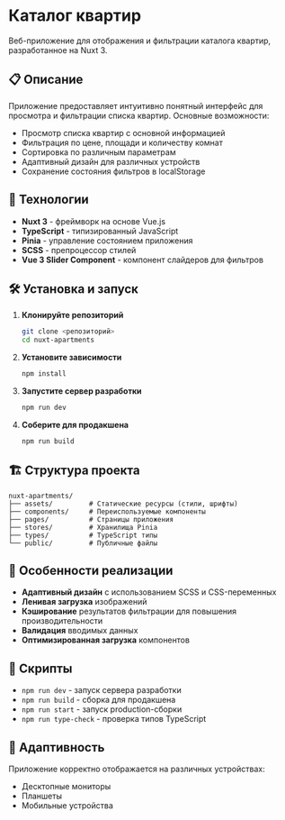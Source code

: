 # Каталог квартир

Веб-приложение для отображения и фильтрации каталога квартир, разработанное на Nuxt 3.

## 📋 Описание

Приложение предоставляет интуитивно понятный интерфейс для просмотра и фильтрации списка квартир. Основные возможности:

- Просмотр списка квартир с основной информацией
- Фильтрация по цене, площади и количеству комнат
- Сортировка по различным параметрам
- Адаптивный дизайн для различных устройств
- Сохранение состояния фильтров в localStorage

## 🚀 Технологии

- **Nuxt 3** - фреймворк на основе Vue.js
- **TypeScript** - типизированный JavaScript
- **Pinia** - управление состоянием приложения
- **SCSS** - препроцессор стилей
- **Vue 3 Slider Component** - компонент слайдеров для фильтров

## 🛠 Установка и запуск

1. **Клонируйте репозиторий**
   ```bash
   git clone <репозиторий>
   cd nuxt-apartments
   ```

2. **Установите зависимости**
   ```bash
   npm install
   ```

3. **Запустите сервер разработки**
   ```bash
   npm run dev
   ```

4. **Соберите для продакшена**
   ```bash
   npm run build
   ```

## 🏗 Структура проекта

```
nuxt-apartments/
├── assets/         # Статические ресурсы (стили, шрифты)
├── components/     # Переиспользуемые компоненты
├── pages/          # Страницы приложения
├── stores/         # Хранилища Pinia
├── types/          # TypeScript типы
└── public/         # Публичные файлы
```

## 🎨 Особенности реализации

- **Адаптивный дизайн** с использованием SCSS и CSS-переменных
- **Ленивая загрузка** изображений
- **Кэширование** результатов фильтрации для повышения производительности
- **Валидация** вводимых данных
- **Оптимизированная загрузка** компонентов

## 📝 Скрипты

- `npm run dev` - запуск сервера разработки
- `npm run build` - сборка для продакшена
- `npm run start` - запуск production-сборки
- `npm run type-check` - проверка типов TypeScript

## 📱 Адаптивность

Приложение корректно отображается на различных устройствах:
- Десктопные мониторы
- Планшеты
- Мобильные устройства

